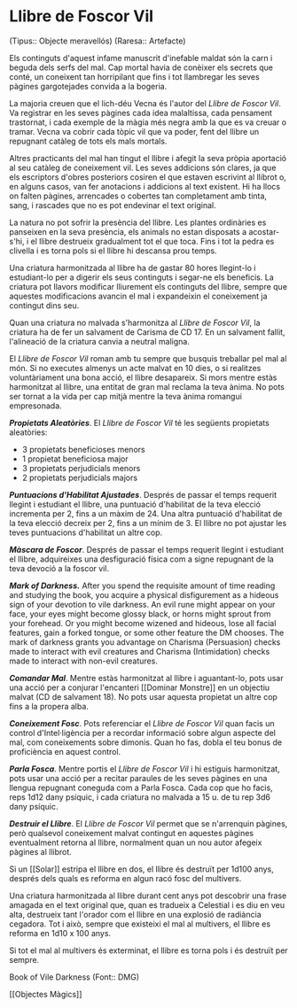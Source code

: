 # Llibre de Foscor Vil

(Tipus:: Objecte meravellós) (Raresa:: Artefacte)

Els continguts d'aquest infame manuscrit d'inefable maldat són la carn i beguda dels serfs del mal. Cap mortal havia de conèixer els secrets que conté, un coneixent tan horripilant que fins i tot llambregar les seves pàgines gargotejades convida a la bogeria.

La majoria creuen que el lich-déu Vecna és l'autor del *Llibre de Foscor Vil*. Va registrar en les seves pàgines cada idea malaltissa, cada pensament trastornat, i cada exemple de la màgia més negra amb la que es va creuar o tramar. Vecna va cobrir cada tòpic vil que va poder, fent del llibre un repugnant catàleg de tots els mals mortals.

Altres practicants del mal han tingut el llibre i afegit la seva pròpia aportació al seu catàleg de coneixement vil. Les seves addicions són clares, ja que els escriptors d'obres posteriors cosiren el que estaven escrivint al llibrot o, en alguns casos, van fer anotacions i addicions al text existent. Hi ha llocs on falten pàgines, arrencades o cobertes tan completament amb tinta, sang, i rascades que no es pot endevinar el text original.

La natura no pot sofrir la presència del llibre. Les plantes ordinàries es panseixen en la seva presència, els animals no estan disposats a acostar-s'hi, i el llibre destrueix gradualment tot el que toca. Fins i tot la pedra es clivella i es torna pols si el llibre hi descansa prou temps.

Una criatura harmonitzada al llibre ha de gastar 80 hores llegint-lo i estudiant-lo per a digerir els seus continguts i segar-ne els beneficis. La criatura pot llavors modificar lliurement els continguts del llibre, sempre que aquestes modificacions avancin el mal i expandeixin el coneixement ja contingut dins seu.

Quan una criatura no malvada s'harmonitza al *Llibre de Foscor Vil*, la criatura ha de fer un salvament de Carisma de CD 17. En un salvament fallit, l'alineació de la criatura canvia a neutral maligna.

El *Llibre de Foscor Vil* roman amb tu sempre que busquis treballar pel mal al món. Si no executes almenys un acte malvat en 10 dies, o si realitzes voluntàriament una bona acció, el llibre desapareix. Si mors mentre estàs harmonitzat al llibre, una entitat de gran mal reclama la teva ànima. No pots ser tornat a la vida per cap mitjà mentre la teva ànima romangui empresonada.

***Propietats Aleatòries***. El *Llibre de Foscor Vil* té les següents propietats aleatòries:

- 3 propietats beneficioses menors
- 1 propietat beneficiosa major
- 3 propietats perjudicials menors
- 2 propietats perjudicials majors

***Puntuacions d'Habilitat Ajustades***. Després de passar el temps requerit llegint i estudiant el llibre, una puntuació d'habilitat de la teva elecció incrementa per 2, fins a un màxim de 24. Una altra puntuació d'habilitat de la teva elecció decreix per 2, fins a un mínim de 3. El llibre no pot ajustar les teves puntuacions d'habilitat un altre cop.

***Màscara de Foscor***. Després de passar el temps requerit llegint i estudiant el llibre, adquireixes una desfiguració física com a signe repugnant de la teva devoció a la foscor vil. 

**_Mark of Darkness._** After you spend the requisite amount of time reading and studying the book, you acquire a physical disfigurement as a hideous sign of your devotion to vile darkness. An evil rune might appear on your face, your eyes might become glossy black, or horns might sprout from your forehead. Or you might become wizened and hideous, lose all facial features, gain a forked tongue, or some other feature the DM chooses. The mark of darkness grants you advantage on Charisma (Persuasion) checks made to interact with evil creatures and Charisma (Intimidation) checks made to interact with non-evil creatures.

***Comandar Mal***. Mentre estàs harmonitzat al llibre i aguantant-lo, pots usar una acció per a conjurar l'encanteri [[Dominar Monstre]] en un objectiu malvat (CD de salvament 18). No pots usar aquesta propietat un altre cop fins a la propera alba.

***Coneixement Fosc***. Pots referenciar el *Llibre de Foscor Vil* quan facis un control d'Intel·ligència per a recordar informació sobre algun aspecte del mal, com coneixements sobre dimonis. Quan ho fas, dobla el teu bonus de proficiència en aquest control.

***Parla Fosca***. Mentre portis el *Llibre de Foscor Vil* i hi estiguis harmonitzat, pots usar una acció per a recitar paraules de les seves pàgines en una llengua repugnant coneguda com a Parla Fosca. Cada cop que ho facis, reps 1d12 dany psíquic, i cada criatura no malvada a 15 u. de tu rep 3d6 dany psíquic.

***Destruir el Llibre***. El *Llibre de Foscor Vil* permet que se n'arrenquin pàgines, però qualsevol coneixement malvat contingut en aquestes pàgines eventualment retorna al llibre, normalment quan un nou autor afegeix pàgines al llibrot.

Si un [[Solar]] estripa el llibre en dos, el llibre és destruït per 1d100 anys, després dels quals es reforma en algun racó fosc del multivers.

Una criatura harmonitzada al llibre durant cent anys pot descobrir una frase amagada en el text original que, quan es tradueix a Celestial i es diu en veu alta, destrueix tant l'orador com el llibre en una explosió de radiància cegadora. Tot i això, sempre que existeixi el mal al multivers, el llibre es reforma en 1d10 x 100 anys.

Si tot el mal al multivers és exterminat, el llibre es torna pols i és destruït per sempre.

Book of Vile Darkness (Font:: DMG)

[[Objectes Màgics]]